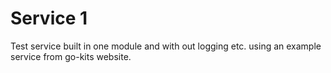 # Service 1
Test service built in one module and with out logging etc. using an example service from go-kits website.